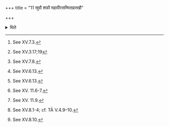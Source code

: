 +++
title = "11 स्रुवौ शफौ महावीरसम्मिताव्रस्खौ"

+++

<details><summary>थिते</summary>

11. two spoons[^7]; two pairs of tongs[^8] whose openings should be of the same measures as that of the Mahāvīra; two stirring sticks,[^9] a peg[^10] and (three) pins,[^11] six chips[^12] and one thorny fuel stick[^13]; thirteen enclosing sticks of Vikaṅkata (wood)[^14] and (the fuel-sticks) of Vikaṅkata for the heating of Gharma, or (the fuel-sticks) of Khadira, Palāśa, Udumbara, Arka, Kārṣmarya, Bamboo or Śamī[^15];   

[^7]: See XV.7.3.  

[^8]: See XV.3.17;19  

[^9]: See XV.7.8.  

[^10]: See XV.6.13.  

[^11]: See XV.6.13.  

[^12]: See XV. 11.6-7.  

[^13]: See XV. 11.9.  

[^14]: See XV.8.1-4; cf. TĀ V.4.9–10.   

[^15]: See XV.8.10.  

</details>
